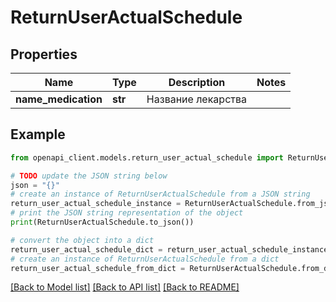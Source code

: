 # ReturnUserActualSchedule


## Properties

Name | Type | Description | Notes
------------ | ------------- | ------------- | -------------
**name_medication** | **str** | Название лекарства | 

## Example

```python
from openapi_client.models.return_user_actual_schedule import ReturnUserActualSchedule

# TODO update the JSON string below
json = "{}"
# create an instance of ReturnUserActualSchedule from a JSON string
return_user_actual_schedule_instance = ReturnUserActualSchedule.from_json(json)
# print the JSON string representation of the object
print(ReturnUserActualSchedule.to_json())

# convert the object into a dict
return_user_actual_schedule_dict = return_user_actual_schedule_instance.to_dict()
# create an instance of ReturnUserActualSchedule from a dict
return_user_actual_schedule_from_dict = ReturnUserActualSchedule.from_dict(return_user_actual_schedule_dict)
```
[[Back to Model list]](../README.md#documentation-for-models) [[Back to API list]](../README.md#documentation-for-api-endpoints) [[Back to README]](../README.md)



